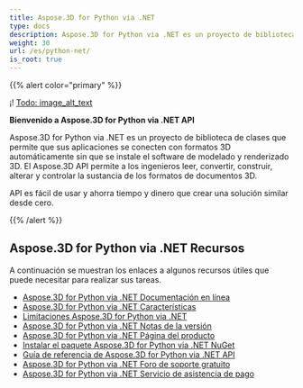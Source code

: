 ```yaml
---
title: Aspose.3D for Python via .NET
type: docs
description: Aspose.3D for Python via .NET es un proyecto de biblioteca de clases que permite que sus aplicaciones se conecten con formatos 3D automáticamente sin que se instale el software de modelado y renderizado 3D. El Aspose.3D API permite a los ingenieros leer, convertir, construir, alterar y controlar la sustancia de los formatos de documentos 3D.
weight: 30
url: /es/python-net/
is_root: true
---
```

{{% alert color="primary" %}}

¡! [Todo: image_alt_text](home_1.png)

**Bienvenido a Aspose.3D for Python via .NET API**

Aspose.3D for Python via .NET es un proyecto de biblioteca de clases que permite que sus aplicaciones se conecten con formatos 3D automáticamente sin que se instale el software de modelado y renderizado 3D. El Aspose.3D API permite a los ingenieros leer, convertir, construir, alterar y controlar la sustancia de los formatos de documentos 3D.

API es fácil de usar y ahorra tiempo y dinero que crear una solución similar desde cero.

{{% /alert %}}
##  **Aspose.3D for Python via .NET Recursos**
A continuación se muestran los enlaces a algunos recursos útiles que puede necesitar para realizar sus tareas.

- [Aspose.3D for Python via .NET Documentación en línea](/3d/es/python-net/)
- [Aspose.3D for Python via .NET Características](/3d/es/python-net/product-overview/#productoverview-richfeatures)
- [Limitaciones Aspose.3D for Python via .NET](/3d/es/python-net/installation/#installation-systemrequirements)
- [Aspose.3D for Python via .NET Notas de la versión](https://releases.aspose.com/3d/python-net/release-notes/)
- [Aspose.3D for Python via .NET Página del producto](https://products.aspose.com/3d/python-net/)
- [Instalar el paquete Aspose.3D for Python via .NET NuGet](https://www.nuget.org/packages/Aspose.3D/)
- [Guía de referencia de Aspose.3D for Python via .NET API](https://reference.aspose.com/3d/net)
- [Aspose.3D for Python via .NET Foro de soporte gratuito](https://forum.aspose.com/c/3d/18)
- [Aspose.3D for Python via .NET Servicio de asistencia de pago](https://helpdesk.aspose.com/)
